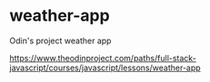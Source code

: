 # weather-app

Odin's project weather app

https://www.theodinproject.com/paths/full-stack-javascript/courses/javascript/lessons/weather-app
